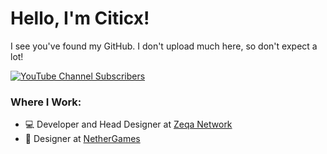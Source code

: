 # Hello, I'm Citicx!
I see you've found my GitHub. I don't upload much here, so don't expect a lot!

[![YouTube Channel Subscribers](https://img.shields.io/youtube/channel/subscribers/UCQ4Oi-9c2UINqk_-CrilDwA?logo=youtube&logoColor=red&style=for-the-badge)](https://youtube.com/citicx)

### Where I Work:
- 💻 Developer and Head Designer at [Zeqa Network](https://github.com/Zeqa-network)
- 🎨 Designer at [NetherGames](https://nethergames.org/)


